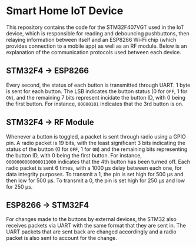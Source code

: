 # Smart Home IoT Device
This repository contains the code for the STM32F407VGT used in the IoT device, which is responsible for reading and debouncing
pushbuttons, then relaying information between itself and an ESP8266 Wi-Fi chip (which provides connection to a mobile app)
as well as an RF module. Below is an explanation of the communication protocols used between each device.

## STM32F4 → ESP8266
Every second, the status of each button is transmitted through UART. 1 byte is sent for each button. The LSB indicates the 
button status (0 for `OFF`, 1 for `ON`), and the remaining 7 bits represent incidate the button ID, with 0 being the first 
button. For instance, `00000101` indicates that the 3rd button is on.

## STM32F4 → RF Module
Whenever a button is toggled, a packet is sent through radio using a GPIO pin. A radio packet is 19 bits, with the least 
significant 3 bits indicating the status of the button (0 for `OFF`, 1 for `ON`) and the remaining bits representing the button 
ID, with 0 being the first button. For instance, `0000000000000011000` indicates that the 4th button has been turned off. 
Each radio packet is sent 6 times, with a 1000 µs delay between each one, for data integrity purposes. To transmit a 1, the 
pin is set high for 500 µs and then low for 500 µs. To transmit a 0, the pin is set high for 250 µs and low for 250 µs.

## ESP8266 → STM32F4
For changes made to the buttons by external devices, the STM32 also receives packets via UART with the same format that they
are sent in. The UART packets that are sent back are changed accordingly and a radio packet is also sent to account for the 
change.
